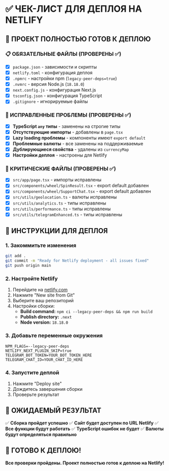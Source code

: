 # ✅ ЧЕК-ЛИСТ ДЛЯ ДЕПЛОЯ НА NETLIFY

## 🚀 ПРОЕКТ ПОЛНОСТЬЮ ГОТОВ К ДЕПЛОЮ

### 📋 ОБЯЗАТЕЛЬНЫЕ ФАЙЛЫ (ПРОВЕРЕНЫ ✅)

- [x] `package.json` - зависимости и скрипты
- [x] `netlify.toml` - конфигурация деплоя
- [x] `.npmrc` - настройки npm (`legacy-peer-deps=true`)
- [x] `.nvmrc` - версия Node.js (`18.18.0`)
- [x] `next.config.js` - конфигурация Next.js
- [x] `tsconfig.json` - конфигурация TypeScript
- [x] `.gitignore` - игнорируемые файлы

### 🔧 ИСПРАВЛЕННЫЕ ПРОБЛЕМЫ (ПРОВЕРЕНЫ ✅)

- [x] **TypeScript `any` типы** - заменены на строгие типы
- [x] **Отсутствующие импорты** - добавлены в `page.tsx`
- [x] **Lazy loading проблемы** - компоненты имеют `export default`
- [x] **Проблемные валюты** - все заменены на поддерживаемые
- [x] **Дублирующиеся свойства** - удалены из `currencyMap`
- [x] **Настройки деплоя** - настроены для Netlify

### 📁 КРИТИЧЕСКИЕ ФАЙЛЫ (ПРОВЕРЕНЫ ✅)

- [x] `src/app/page.tsx` - импорты исправлены
- [x] `src/components/wheel/SpinResult.tsx` - export default добавлен
- [x] `src/components/wheel/SupportChat.tsx` - export default добавлен
- [x] `src/utils/geolocation.ts` - валюты исправлены
- [x] `src/utils/analytics.ts` - типы исправлены
- [x] `src/utils/performance.ts` - типы исправлены
- [x] `src/utils/telegramEnhanced.ts` - типы исправлены

## 🚀 ИНСТРУКЦИИ ДЛЯ ДЕПЛОЯ

### 1. Закоммитьте изменения
```bash
git add .
git commit -m "Ready for Netlify deployment - all issues fixed"
git push origin main
```

### 2. Настройте Netlify
1. Перейдите на [netlify.com](https://netlify.com)
2. Нажмите "New site from Git"
3. Выберите ваш репозиторий
4. Настройки сборки:
   - **Build command:** `npm ci --legacy-peer-deps && npm run build`
   - **Publish directory:** `.next`
   - **Node version:** `18.18.0`

### 3. Добавьте переменные окружения
```
NPM_FLAGS=--legacy-peer-deps
NETLIFY_NEXT_PLUGIN_SKIP=true
TELEGRAM_BOT_TOKEN=YOUR_BOT_TOKEN_HERE
TELEGRAM_CHAT_ID=YOUR_CHAT_ID_HERE
```

### 4. Запустите деплой
1. Нажмите "Deploy site"
2. Дождитесь завершения сборки
3. Проверьте результат

## 🎯 ОЖИДАЕМЫЙ РЕЗУЛЬТАТ

✅ **Сборка пройдет успешно**
✅ **Сайт будет доступен по URL Netlify**
✅ **Все функции будут работать**
✅ **TypeScript ошибок не будет**
✅ **Валюты будут определяться правильно**

## 🚀 ГОТОВО К ДЕПЛОЮ!

**Все проверки пройдены. Проект полностью готов к деплою на Netlify!** 